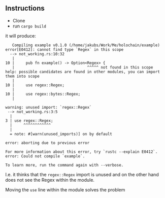 ## Instructions

- Clone
- run `cargo build`

it will produce:

```
   Compiling example v0.1.0 (/home/jakubs/Work/Me/holochain/example)
error[E0412]: cannot find type `Regex` in this scope
  --> not_working.rs:10:32
   |
10 |     pub fn example() -> Option<Regex> {
   |                                ^^^^^ not found in this scope
help: possible candidates are found in other modules, you can import them into scope
   |
10 |     use regex::Regex;
   |
10 |     use regex::bytes::Regex;
   |

warning: unused import: `regex::Regex`
 --> not_working.rs:3:5
  |
3 | use regex::Regex;
  |     ^^^^^^^^^^^^
  |
  = note: #[warn(unused_imports)] on by default

error: aborting due to previous error

For more information about this error, try `rustc --explain E0412`.
error: Could not compile `example`.

To learn more, run the command again with --verbose.

```

I.e. it thinks that the `regex::Regex` import is unused and on the other hand does not see the Regex within the module.

Moving the `use` line within the module solves the problem

